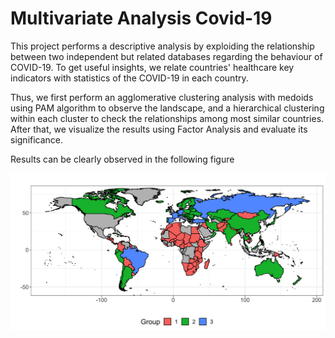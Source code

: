 # Multivariate Analysis Covid-19

This project performs a descriptive analysis by exploiding the relationship between two independent but related databases regarding the behaviour of COVID-19. To get useful insights, we relate countries' healthcare key indicators with statistics of the COVID-19 in each country.

Thus, we first perform an agglomerative clustering analysis with medoids using PAM algorithm to observe the landscape, and a hierarchical clustering within each cluster to check the relationships among most similar countries. After that, we visualize the results using Factor Analysis and evaluate its significance.

Results can be clearly observed in the following figure

![This is an image](/Worldmap.png)
